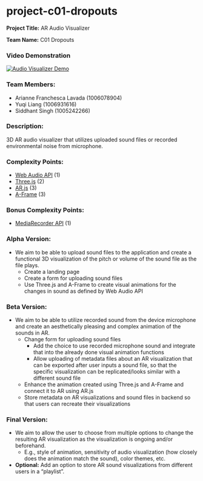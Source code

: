 # project-c01-dropouts

**Project Title:** AR Audio Visualizer

**Team Name:** C01 Dropouts

### Video Demonstration

[![Audio Visualizer Demo](https://img.youtube.com/vi/NE4l6bfglJc/0.jpg)](https://www.youtube.com/watch?v=NE4l6bfglJc "Audio Visualizer Demo")

### Team Members:

- Arianne Franchesca Lavada (1006078904)
- Yuqi Liang (1006931616)
- Siddhant Singh (1005242266)

### Description:

3D AR audio visualizer that utilizes uploaded sound files or recorded environmental noise from microphone.

### Complexity Points:

- [Web Audio API](https://developer.mozilla.org/en-US/docs/Web/API/Web_Audio_API) (1)
- [Three.js](https://threejs.org/) (2)
- [AR.js](https://github.com/AR-js-org/AR.js) (3)
- [A-Frame](https://aframe.io/) (3)

### Bonus Complexity Points:

- [MediaRecorder API](https://developer.mozilla.org/en-US/docs/Web/API/MediaRecorder) (1)

### Alpha Version:

- We aim to be able to upload sound files to the application and create a functional 3D visualization of the pitch or volume of the sound file as the file plays.
  - Create a landing page
  - Create a form for uploading sound files
  - Use Three.js and A-Frame to create visual animations for the changes in sound as defined by Web Audio API

### Beta Version:

- We aim to be able to utilize recorded sound from the device microphone and create an aesthetically pleasing and complex animation of the sounds in AR.
  - Change form for uploading sound files
    - Add the choice to use recorded microphone sound and integrate that into the already done visual animation functions
    - Allow uploading of metadata files about an AR visualization that can be exported after user inputs a sound file, so that the specific visualization can be replicated/looks similar with a different sound file
  - Enhance the animation created using Three.js and A-Frame and connect it to AR using AR.js
  - Store metadata on AR visualizations and sound files in backend so that users can recreate their visualizations

### Final Version:

- We aim to allow the user to choose from multiple options to change the resulting AR visualization as the visualization is ongoing and/or beforehand.
  - E.g., style of animation, sensitivity of audio visualization (how closely does the animation match the sound), color themes, etc.
- **Optional:** Add an option to store AR sound visualizations from different users in a “playlist”.
